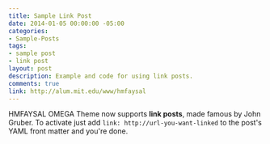 ```yaml
---
title: Sample Link Post
date: 2014-01-05 00:00:00 -05:00
categories:
- Sample-Posts
tags:
- sample post
- link post
layout: post
description: Example and code for using link posts.
comments: true
link: http://alum.mit.edu/www/hmfaysal
---
```


HMFAYSAL OMEGA Theme now supports **link posts**, made famous by John Gruber. To activate just add `link: http://url-you-want-linked` to the post's YAML front matter and you're done.